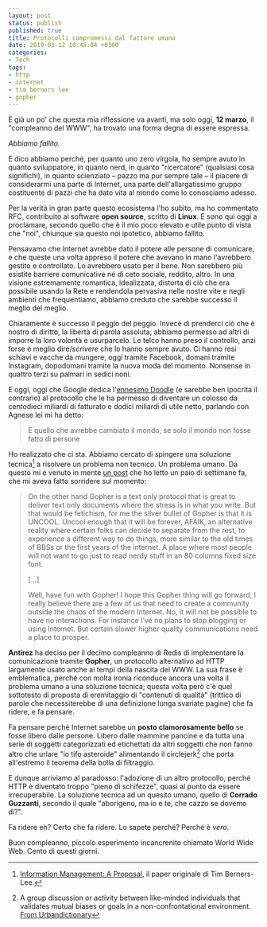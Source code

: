 ```yaml
---
layout: post
status: publish
published: true
title: Protocolli compromessi dal fattore umano
date: 2019-03-12 10:45:04 +0100
categories:
- Tech
tags:
- http
- internet
- tim berners lee
- gopher
---
```


È già un po' che questa mia riflessione va avanti, ma solo oggi, **12 marzo**, il "compleanno del WWW", ha trovato una forma degna di essere espressa.

_Abbiamo fallito._

E dico abbiamo perché, per quanto uno zero virgola, ho sempre avuto in quanto sviluppatore, in quanto nerd, in quanto "ricercatore" (qualsiasi cosa significhi), in quanto scienziato – pazzo ma pur sempre tale – il piacere di considerarmi una parte di Internet, una parte dell'allargatissimo gruppo costituente di pazzi che ha dato vita al mondo come lo conosciamo adesso.

Per la verità in gran parte questo ecosistema l'ho subìto, ma ho commentato RFC, contribuito al software **open source**, scritto di **Linux**. E sono qui oggi a proclamare, secondo quello che è il mio poco elevato e utile punto di vista che "noi", chiunque sia questo noi ipotetico, abbiamo fallito.

Pensavamo che Internet avrebbe dato il potere alle persone di comunicare, e che queste una volta appreso il potere che avevano in mano l'avrebbero gestito e controllato. Lo avrebbero usato per il bene. Non sarebbero più esistite barriere comunicative né di ceto sociale, reddito, altro. In una visione estremamente romantica, idealizzata, distorta di ciò che era possibile usando la Rete e rendendola pervasiva nelle nostre vite e negli ambienti che frequentiamo, abbiamo creduto che sarebbe successo il meglio del meglio.

Chiaramente è successo il peggio del peggio. Invece di prenderci ciò che è nostro di diritto, la libertà di parola assoluta, abbiamo permesso ad altri di imporre la loro volontà e usurparcelo. Le telco hanno preso il controllo, anzi forse è meglio dire/_scrivere_ che lo hanno sempre avuto. Ci hanno resi schiavi e vacche da mungere, oggi tramite Facebook, domani tramite Instagram, dopodomani tramite la nuova moda del momento. Nonsense in quattro terzi su palmari in sedici noni.

E oggi, oggi che Google dedica l'[ennesimo Doodle](https://www.google.com/doodles/30th-anniversary-of-the-world-wide-web) (e sarebbe ben ipocrita il contrario) al protocollo che le ha permesso di diventare un colosso da centodieci miliardi di fatturato e dodici miliardi di utile netto, parlando con Agnese lei mi ha detto:

> È quello che avrebbe cambiato il mondo, se solo il mondo non fosse fatto di persone

Ho realizzato che ci sta. Abbiamo cercato di spingere una soluzione tecnica[^1] a risolvere un problema non tecnico. Un problema umano. Da questo mi è venuto in mente [un post](http://antirez.com/news/127) che ho letto un paio di settimane fa, che mi aveva fatto sorridere sul momento:

> On the other hand Gopher is a text only protocol that is great to deliver text only documents where the stress is in what you write. But that would be fetichism, for me the silver bullet of Gopher is that it is UNCOOL. Uncool enough that it will be forever, AFAIK, an alternative reality where certain folks can decide to separate from the rest, to experience a different way to do things, more similar to the old times of BBSs or the first years of the internet. A place where most people will not want to go just to read nerdy stuff in an 80 columns fixed size font.
>
> [...]
>
> Well, have fun with Gopher! I hope this Gopher thing will go forward, I really believe there are a few of us that need to create a community outside the chaos of the modern Internet. No, it will not be possible to have no interactions. For instance I’ve no plans to stop blogging or using Internet. But certain slower higher quality communications need a place to prosper.

**Antirez** ha deciso per il decimo compleanno di Redis di implementare la comunicazione tramite **Gopher**, un protocollo alternativo ad HTTP largamente usato anche ai tempi della nascita del WWW. La sua frase è emblematica, perché con molta ironia riconduce ancora una volta il problema umano a una soluzione tecnica; questa volta però c'è quel sottotesto di proposta di eremitaggio di "contenuti di qualità" (trittico di parole che necessiterebbe di una definizione lunga svariate pagine) che fa ridere, e fa pensare.

Fa pensare perché Internet sarebbe un **posto clamorosamente bello** se fosse libero dalle persone. Libero dalle mammine pancine e da tutta una serie di soggetti categorizzati ed etichettati da altri soggetti che non fanno altro che urlare "io tifo asteroide" alimentando il circlejerk[^2] che porta all'estremo il teorema della bolla di filtraggio.

E dunque arriviamo al paradosso: l'adozione di un altro protocollo, perché HTTP è diventato troppo "pieno di schifezze", quasi al punto da essere irrecuperabile. La soluzione tecnica ad un quesito umano, quello di **Corrado Guzzanti**, secondo il quale "aborigeno, ma io e te, che cazzo se dovemo dì?".

Fa ridere eh? Certo che fa ridere. Lo sapete perché? Perché è _vero_.

Buon compleanno, piccolo esperimento incancrenito chiamato World Wide Web. Cento di questi giorni.

[^1]: [Information Management: A Proposal](https://www.w3.org/History/1989/proposal.html), il paper originale di Tim Berners-Lee.

[^2]: A group discussion or activity between like-minded individuals that validates mutual biases or goals in a non-confrontational environment. [From Urbandictionary](https://www.urbandictionary.com/define.php?term=Circlejerk)
